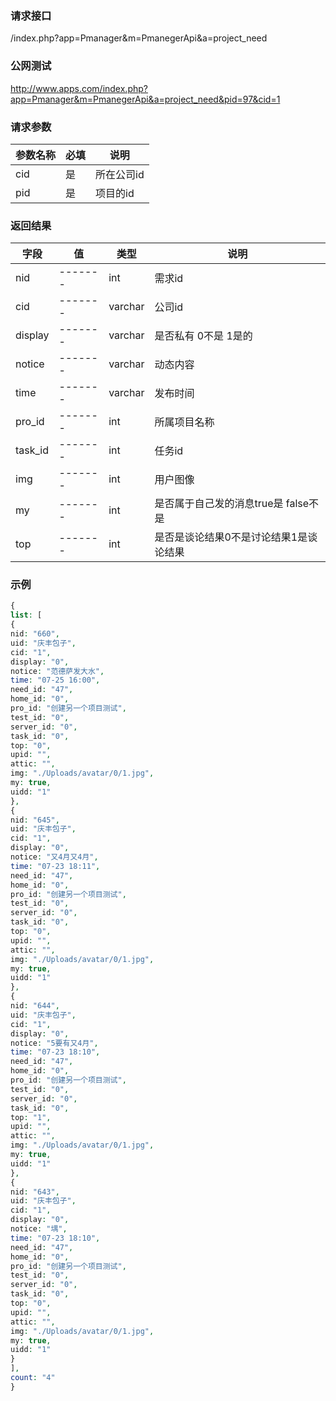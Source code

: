 ### **请求接口**
/index.php?app=Pmanager&m=PmanegerApi&a=project_need



### **公网测试**
http://www.apps.com/index.php?app=Pmanager&m=PmanegerApi&a=project_need&pid=97&cid=1

### **请求参数**

| 参数名称  |必填|     说明      |
|------|-----|------|
| cid     | 是 |   所在公司id   |
| pid| 是 |  项目的id   |


### **返回结果**
|字段        |值          |类型    |说明        |
| ---------  |--------    |-------- |--------  |
|nid|-------   |int    |需求id   |
|cid| -------     |varchar  |公司id   |
|display|-------     |varchar   |是否私有 0不是 1是的|
|notice| -------     |   varchar        |  动态内容    |
|time| -------    |varchar  |发布时间|
|pro_id| -------     |int  |所属项目名称|
|task_id| -------     |int  |任务id   |
|img| -------     |int  |用户图像   |
|my| -------     |int  |是否属于自己发的消息true是  false不是   |
|top| -------     |int  |是否是谈论结果0不是讨论结果1是谈论结果  |


### **示例**
````php
{
list: [
{
nid: "660",
uid: "庆丰包子",
cid: "1",
display: "0",
notice: "范德萨发大水",
time: "07-25 16:00",
need_id: "47",
home_id: "0",
pro_id: "创建另一个项目测试",
test_id: "0",
server_id: "0",
task_id: "0",
top: "0",
upid: "",
attic: "",
img: "./Uploads/avatar/0/1.jpg",
my: true,
uidd: "1"
},
{
nid: "645",
uid: "庆丰包子",
cid: "1",
display: "0",
notice: "又4月又4月",
time: "07-23 18:11",
need_id: "47",
home_id: "0",
pro_id: "创建另一个项目测试",
test_id: "0",
server_id: "0",
task_id: "0",
top: "0",
upid: "",
attic: "",
img: "./Uploads/avatar/0/1.jpg",
my: true,
uidd: "1"
},
{
nid: "644",
uid: "庆丰包子",
cid: "1",
display: "0",
notice: "5要有又4月",
time: "07-23 18:10",
need_id: "47",
home_id: "0",
pro_id: "创建另一个项目测试",
test_id: "0",
server_id: "0",
task_id: "0",
top: "1",
upid: "",
attic: "",
img: "./Uploads/avatar/0/1.jpg",
my: true,
uidd: "1"
},
{
nid: "643",
uid: "庆丰包子",
cid: "1",
display: "0",
notice: "堣",
time: "07-23 18:10",
need_id: "47",
home_id: "0",
pro_id: "创建另一个项目测试",
test_id: "0",
server_id: "0",
task_id: "0",
top: "0",
upid: "",
attic: "",
img: "./Uploads/avatar/0/1.jpg",
my: true,
uidd: "1"
}
],
count: "4"
}